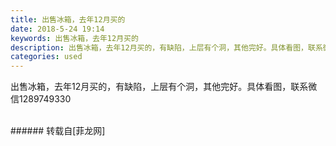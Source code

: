 ```yaml
---
title: 出售冰箱，去年12月买的
date: 2018-5-24 19:14
keywords: 出售冰箱，去年12月买的
description: 出售冰箱，去年12月买的，有缺陷，上层有个洞，其他完好。具体看图，联系微信1289749330
categories: used
---
```

<td class="t_f" id="postmessage_1360346">

出售冰箱，去年12月买的，有缺陷，上层有个洞，其他完好。具体看图，联系微信1289749330<br/>
<br/>
</td>
###### 转载自[菲龙网]